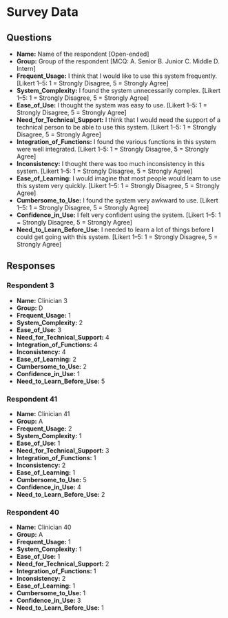 # Survey Data

## Questions

- **Name:** Name of the respondent [Open-ended]
- **Group:** Group of the respondent [MCQ: A. Senior B. Junior C. Middle D. Intern]
- **Frequent_Usage:** I think that I would like to use this system frequently. [Likert 1–5: 1 = Strongly Disagree, 5 = Strongly Agree]
- **System_Complexity:** I found the system unnecessarily complex. [Likert 1–5: 1 = Strongly Disagree, 5 = Strongly Agree]
- **Ease_of_Use:** I thought the system was easy to use. [Likert 1–5: 1 = Strongly Disagree, 5 = Strongly Agree]
- **Need_for_Technical_Support:** I think that I would need the support of a technical person to be able to use this system. [Likert 1–5: 1 = Strongly Disagree, 5 = Strongly Agree]
- **Integration_of_Functions:** I found the various functions in this system were well integrated. [Likert 1–5: 1 = Strongly Disagree, 5 = Strongly Agree]
- **Inconsistency:** I thought there was too much inconsistency in this system. [Likert 1–5: 1 = Strongly Disagree, 5 = Strongly Agree]
- **Ease_of_Learning:** I would imagine that most people would learn to use this system very quickly. [Likert 1–5: 1 = Strongly Disagree, 5 = Strongly Agree]
- **Cumbersome_to_Use:** I found the system very awkward to use. [Likert 1–5: 1 = Strongly Disagree, 5 = Strongly Agree]
- **Confidence_in_Use:** I felt very confident using the system. [Likert 1–5: 1 = Strongly Disagree, 5 = Strongly Agree]
- **Need_to_Learn_Before_Use:** I needed to learn a lot of things before I could get going with this system. [Likert 1–5: 1 = Strongly Disagree, 5 = Strongly Agree]

## Responses

### Respondent 3

- **Name:** Clinician 3
- **Group:** D
- **Frequent_Usage:** 1
- **System_Complexity:** 2
- **Ease_of_Use:** 3
- **Need_for_Technical_Support:** 4
- **Integration_of_Functions:** 4
- **Inconsistency:** 4
- **Ease_of_Learning:** 2
- **Cumbersome_to_Use:** 2
- **Confidence_in_Use:** 1
- **Need_to_Learn_Before_Use:** 5

### Respondent 41

- **Name:** Clinician 41
- **Group:** A
- **Frequent_Usage:** 2
- **System_Complexity:** 1
- **Ease_of_Use:** 1
- **Need_for_Technical_Support:** 3
- **Integration_of_Functions:** 1
- **Inconsistency:** 2
- **Ease_of_Learning:** 1
- **Cumbersome_to_Use:** 5
- **Confidence_in_Use:** 4
- **Need_to_Learn_Before_Use:** 2

### Respondent 40

- **Name:** Clinician 40
- **Group:** A
- **Frequent_Usage:** 1
- **System_Complexity:** 1
- **Ease_of_Use:** 1
- **Need_for_Technical_Support:** 2
- **Integration_of_Functions:** 1
- **Inconsistency:** 2
- **Ease_of_Learning:** 1
- **Cumbersome_to_Use:** 1
- **Confidence_in_Use:** 3
- **Need_to_Learn_Before_Use:** 1
